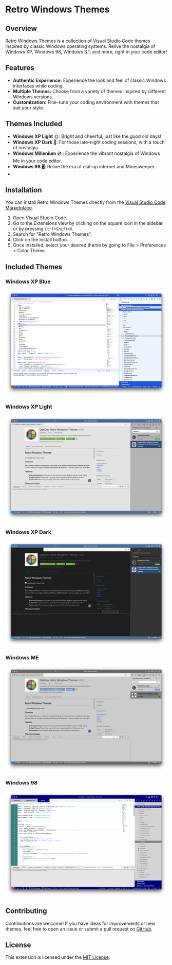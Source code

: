 # Retro Windows Themes

## Overview

Retro Windows Themes is a collection of Visual Studio Code themes inspired by classic Windows operating systems. Relive the nostalgia of Windows XP, Windows 98, Windows 3.1, and more, right in your code editor!

## Features

- **Authentic Experience:** Experience the look and feel of classic Windows interfaces while coding.
- **Multiple Themes:** Choose from a variety of themes inspired by different Windows versions.
- **Customization:** Fine-tune your coding environment with themes that suit your style.

## Themes Included

- **Windows XP Light** 🌞: Bright and cheerful, just like the good old days!
- **Windows XP Dark** 🌚: For those late-night coding sessions, with a touch of nostalgia.
- **Windows Millenium** 💿 : Experience the vibrant nostalgia of Windows Me in your code editor.
- **Windows 98** 🖥️: Relive the era of dial-up internet and Minesweeper.
- 
## Installation

You can install Retro Windows Themes directly from the [Visual Studio Code Marketplace](https://marketplace.visualstudio.com/items?itemName=soonland.vscode-optidev-themes).

1. Open Visual Studio Code.
2. Go to the Extensions view by clicking on the square icon in the sidebar or by pressing `Ctrl+Shift+X`.
3. Search for "Retro Windows Themes".
4. Click on the Install button.
5. Once installed, select your desired theme by going to File > Preferences > Color Theme.

## Included Themes

### Windows XP Blue
![Windows XP Light Preview](https://raw.githubusercontent.com/soonland/vscode-optidev-themes/main/media/windows-xp-blue.png)

### Windows XP Light
![Windows XP Light Preview](https://raw.githubusercontent.com/soonland/vscode-optidev-themes/main/media/windows-xp-light.png)

### Windows XP Dark
![Windows XP Dark Preview](https://raw.githubusercontent.com/soonland/vscode-optidev-themes/main/media/windows-xp-dark.png)

### Windows ME
![Windows 98 Preview](https://raw.githubusercontent.com/soonland/vscode-optidev-themes/main/media/windows-me.png)

### Windows 98
![Windows 98 Preview](https://raw.githubusercontent.com/soonland/vscode-optidev-themes/main/media/windows-98.png)

## Contributing

Contributions are welcome! If you have ideas for improvements or new themes, feel free to open an issue or submit a pull request on [GitHub](https://github.com/soonland/vscode-optidev-themes).

## License

This extension is licensed under the [MIT License](LICENSE).
